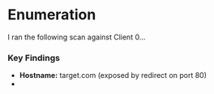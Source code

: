 # Enumeration

I ran the following scan against Client 0...
### Key Findings

- **Hostname:** target.com (exposed by redirect on port 80)
- 

